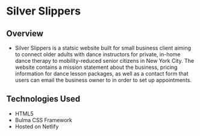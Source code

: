 # Silver Slippers

## Overview

* Silver Slippers is a statsic website built for small business client aiming to connect older adults with dance instructors for private, in-home dance therapy to mobility-reduced senior citizens in New York City. The website contains a mission statement about the business, pricing information for dance lesson packages, as well as a contact form that users can email the business owner to in order to set up appointments.

## Technologies Used

* HTML5
* Bulma CSS Framework
* Hosted on Netlify
